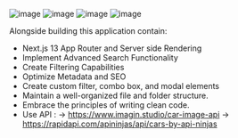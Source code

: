 ![image](https://github.com/mickaelcornelli/carhub/assets/73282517/cf4cdd6c-6bcf-4c9a-ad4d-18e65021458e)
![image](https://github.com/mickaelcornelli/carhub/assets/73282517/bb9cae1c-6ef8-4c08-ac0f-ec90315b96db)
![image](https://github.com/mickaelcornelli/carhub/assets/73282517/40883dac-c1ff-4a0d-864a-bdc69aa847f5)
![image](https://github.com/mickaelcornelli/carhub/assets/73282517/a1be49cb-a192-4ea9-b136-3c15f362dceb)


Alongside building this application contain:

- Next.js 13 App Router and Server side Rendering
- Implement Advanced Search Functionality
- Create Filtering Capabilities
- Optimize Metadata and SEO
- Create custom filter, combo box, and modal elements
- Maintain a well-organized file and folder structure.
- Embrace the principles of writing clean code.
- Use API :
  -> https://www.imagin.studio/car-image-api
  -> https://rapidapi.com/apininjas/api/cars-by-api-ninjas
